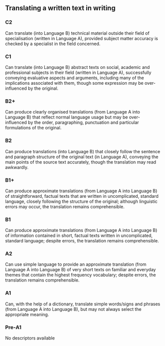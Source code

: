 ## Translating a written text in writing
### C2
Can translate (into Language B) technical material outside their field of specialisation (written in Language A), provided subject matter accuracy is checked by a specialist in the field concerned.
### C1
Can translate (into Language B) abstract texts on social, academic and professional subjects in their field (written in Language A), successfully conveying evaluative aspects and arguments, including many of the implications associated with them, though some expression may be over-influenced by the original.
### B2+
Can produce clearly organised translations (from Language A into Language B) that reflect normal language usage but may be over-influenced by the order, paragraphing, punctuation and particular formulations of the original.
### B2
Can produce translations (into Language B) that closely follow the sentence and paragraph structure of the original text (in Language A), conveying the main points of the source text accurately, though the translation may read awkwardly.
### B1+
Can produce approximate translations (from Language A into Language B) of straightforward, factual texts that are written in uncomplicated, standard language, closely following the structure of the original; although linguistic errors may occur, the translation remains comprehensible.
### B1
Can produce approximate translations (from Language A into Language B) of information contained in short, factual texts written in uncomplicated, standard language; despite errors, the translation remains comprehensible.
### A2
Can use simple language to provide an approximate translation (from Language A into Language B) of very short texts on familiar and everyday themes that contain the highest frequency vocabulary; despite errors, the translation remains comprehensible.
### A1
Can, with the help of a dictionary, translate simple words/signs and phrases (from Language A into Language B), but may not always select the appropriate meaning.
### Pre-A1
No descriptors available